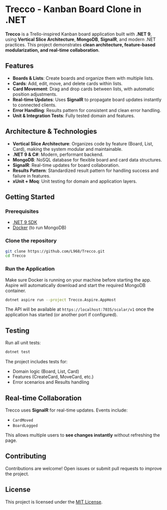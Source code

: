 # Trecco - Kanban Board Clone in .NET

**Trecco** is a Trello-inspired Kanban board application built with **.NET 9**, using **Vertical Slice Architecture**, **MongoDB**, **SignalR**, and modern .NET practices.
This project demonstrates **clean architecture, feature-based modularization, and real-time collaboration**.

## Features

- **Boards & Lists**: Create boards and organize them with multiple lists.
- **Cards**: Add, edit, move, and delete cards within lists.
- **Card Movement**: Drag and drop cards between lists, with automatic position adjustments.
- **Real-time Updates**: Uses **SignalR** to propagate board updates instantly to connected clients.
- **Error Handling**: Results pattern for consistent and clean error handling.
- **Unit & Integration Tests**: Fully tested domain and features.

## Architecture & Technologies

- **Vertical Slice Architecture**: Organizes code by feature (Board, List, Card), making the system modular and maintainable.
- **.NET 9 & C#**: Modern, performant backend.
- **MongoDB**: NoSQL database for flexible board and card data structures.
- **SignalR**: Real-time updates for board collaboration.
- **Results Pattern**: Standardized result pattern for handling success and failure in features.
- **xUnit + Moq**: Unit testing for domain and application layers.

## Getting Started

### Prerequisites

- [.NET 9 SDK](https://dotnet.microsoft.com/download/dotnet/9.0)
- [Docker](https://www.docker.com/) (to run MongoDB)

### Clone the repository

```bash
git clone https://github.com/L968/Trecco.git
cd Trecco
```

### Run the Application

Make sure Docker is running on your machine before starting the app. Aspire will automatically download and start the required MongoDB container.

```bash
dotnet aspire run --project Trecco.Aspire.AppHost
```

The API will be available at `https://localhost:7035/scalar/v1` once the application has started (or another port if configured).

## Testing

Run all unit tests:

```bash
dotnet test
```

The project includes tests for:

- Domain logic (Board, List, Card)
- Features (CreateCard, MoveCard, etc.)
- Error scenarios and Results handling

## Real-time Collaboration

Trecco uses **SignalR** for real-time updates. Events include:

- `CardMoved`
- `BoardLogged`

This allows multiple users to **see changes instantly** without refreshing the page.

## Contributing

Contributions are welcome! Open issues or submit pull requests to improve the project.

## License

This project is licensed under the [MIT License](LICENSE.txt).
